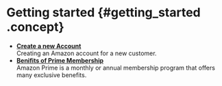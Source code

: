 # Getting started {#getting_started .concept}

-   **[Create a new Account](sign_up.md)**  
Creating an Amazon account for a new customer.
-   **[Benifits of Prime Membership](benifits_of_prime_membership.md)**  
Amazon Prime is a monthly or annual membership program that offers many exclusive benefits.


